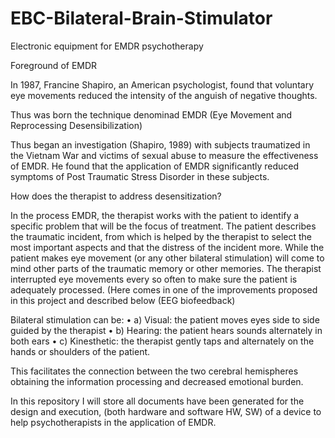 # EBC-Bilateral-Brain-Stimulator

Electronic equipment for EMDR psychotherapy

Foreground of EMDR

In 1987, Francine Shapiro, an American psychologist, found that voluntary eye movements reduced the intensity of the anguish of negative thoughts.

Thus was born the technique denominad EMDR (Eye Movement and Reprocessing Desensibilization)

Thus began an investigation (Shapiro, 1989) with subjects traumatized in the Vietnam War and victims of sexual abuse to measure the effectiveness of EMDR. He found that the application of EMDR significantly reduced symptoms of Post Traumatic Stress Disorder in these subjects.

How does the therapist to address desensitization?

In the process EMDR, the therapist works with the patient to identify a specific problem that will be the focus of treatment. The patient describes the traumatic incident, from which is helped by the therapist to select the most important aspects and that the distress of the incident more. While the patient makes eye movement (or any other bilateral stimulation) will come to mind other parts of the traumatic memory or other memories. The therapist interrupted eye movements every so often to make sure the patient is adequately processed. (Here comes in one of the improvements proposed in this project and described below (EEG biofeedback)

Bilateral stimulation can be:
• a) Visual: the patient moves eyes side to side guided by the therapist
• b) Hearing: the patient hears sounds alternately in both ears
• c) Kinesthetic: the therapist gently taps and alternately on the hands or shoulders of the patient. 

This facilitates the connection between the two cerebral hemispheres obtaining the information processing and decreased emotional burden.

In this repository I will store all documents have been generated for the design and execution, (both hardware and software HW, SW) of a device to help psychotherapists in the application of EMDR.
